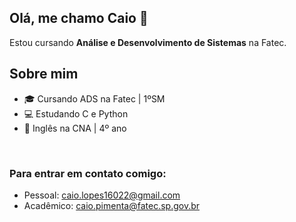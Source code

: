 ## Olá, me chamo Caio 👋

Estou cursando **Análise e Desenvolvimento de Sistemas** na Fatec.
 <br>
## Sobre mim

- 🎓 Cursando ADS na Fatec | 1ºSM
- 💻 Estudando C e Python
- 📕 Inglês na CNA | 4º ano
<br>
  

### Para entrar em contato comigo:
- Pessoal: caio.lopes16022@gmail.com 
- Acadêmico: caio.pimenta@fatec.sp.gov.br
 
<br>



<!--
**Caio-Lopes16/Caio-Lopes16** is a ✨ _special_ ✨ repository because its `README.md` (this file) appears on your GitHub profile.

Here are some ideas to get you started:

- 🔭 I’m currently working on ...
- 🌱 I’m currently learning ...
- 👯 I’m looking to collaborate on ...
- 🤔 I’m looking for help with ...
- 💬 Ask me about ...
- 📫 How to reach me: ...
- 😄 Pronouns: ...
- ⚡ Fun fact: ...
-->
